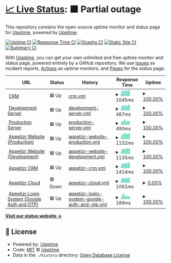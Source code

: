 # [📈 Live Status](https://status.crazi.solutions): <!--live status--> **🟧 Partial outage**

This repository contains the open-source uptime monitor and status page for [Upptime](https://upptime.js.org), powered by [Upptime](https://github.com/upptime/upptime).

[![Uptime CI](https://github.com/ArtemZhigarev/uptime/workflows/Uptime%20CI/badge.svg)](https://github.com/ArtemZhigarev/uptime/actions?query=workflow%3A%22Uptime+CI%22)
[![Response Time CI](https://github.com/ArtemZhigarev/uptime/workflows/Response%20Time%20CI/badge.svg)](https://github.com/ArtemZhigarev/uptime/actions?query=workflow%3A%22Response+Time+CI%22)
[![Graphs CI](https://github.com/ArtemZhigarev/uptime/workflows/Graphs%20CI/badge.svg)](https://github.com/ArtemZhigarev/uptime/actions?query=workflow%3A%22Graphs+CI%22)
[![Static Site CI](https://github.com/ArtemZhigarev/uptime/workflows/Static%20Site%20CI/badge.svg)](https://github.com/ArtemZhigarev/uptime/actions?query=workflow%3A%22Static+Site+CI%22)
[![Summary CI](https://github.com/ArtemZhigarev/uptime/workflows/Summary%20CI/badge.svg)](https://github.com/ArtemZhigarev/uptime/actions?query=workflow%3A%22Summary+CI%22)

With [Upptime](https://upptime.js.org), you can get your own unlimited and free uptime monitor and status page, powered entirely by a GitHub repository. We use [Issues](https://github.com/upptime/upptime/issues) as incident reports, [Actions](https://github.com/ArtemZhigarev/uptime/actions) as uptime monitors, and [Pages](https://status.crazi.solutions) for the status page.

<!--start: status pages-->
<!-- This summary is generated by Upptime (https://github.com/upptime/upptime) -->
<!-- Do not edit this manually, your changes will be overwritten -->
<!-- prettier-ignore -->
| URL | Status | History | Response Time | Uptime |
| --- | ------ | ------- | ------------- | ------ |
| <img alt="" src="https://favicons.githubusercontent.com/crm.crazisolutions.dev" height="13"> [CRM](https://crm.crazisolutions.dev) | 🟩 Up | [crm.yml](https://github.com/ArtemZhigarev/uptime/commits/HEAD/history/crm.yml) | <details><summary><img alt="Response time graph" src="./graphs/crm/response-time-week.png" height="20"> 1045ms</summary><br><a href="https://status.crazi.solutions/history/crm"><img alt="Response time 974" src="https://img.shields.io/endpoint?url=https%3A%2F%2Fraw.githubusercontent.com%2FArtemZhigarev%2Fuptime%2FHEAD%2Fapi%2Fcrm%2Fresponse-time.json"></a><br><a href="https://status.crazi.solutions/history/crm"><img alt="24-hour response time 1026" src="https://img.shields.io/endpoint?url=https%3A%2F%2Fraw.githubusercontent.com%2FArtemZhigarev%2Fuptime%2FHEAD%2Fapi%2Fcrm%2Fresponse-time-day.json"></a><br><a href="https://status.crazi.solutions/history/crm"><img alt="7-day response time 1045" src="https://img.shields.io/endpoint?url=https%3A%2F%2Fraw.githubusercontent.com%2FArtemZhigarev%2Fuptime%2FHEAD%2Fapi%2Fcrm%2Fresponse-time-week.json"></a><br><a href="https://status.crazi.solutions/history/crm"><img alt="30-day response time 1035" src="https://img.shields.io/endpoint?url=https%3A%2F%2Fraw.githubusercontent.com%2FArtemZhigarev%2Fuptime%2FHEAD%2Fapi%2Fcrm%2Fresponse-time-month.json"></a><br><a href="https://status.crazi.solutions/history/crm"><img alt="1-year response time 974" src="https://img.shields.io/endpoint?url=https%3A%2F%2Fraw.githubusercontent.com%2FArtemZhigarev%2Fuptime%2FHEAD%2Fapi%2Fcrm%2Fresponse-time-year.json"></a></details> | <details><summary><a href="https://status.crazi.solutions/history/crm">100.00%</a></summary><a href="https://status.crazi.solutions/history/crm"><img alt="All-time uptime 99.78%" src="https://img.shields.io/endpoint?url=https%3A%2F%2Fraw.githubusercontent.com%2FArtemZhigarev%2Fuptime%2FHEAD%2Fapi%2Fcrm%2Fuptime.json"></a><br><a href="https://status.crazi.solutions/history/crm"><img alt="24-hour uptime 100.00%" src="https://img.shields.io/endpoint?url=https%3A%2F%2Fraw.githubusercontent.com%2FArtemZhigarev%2Fuptime%2FHEAD%2Fapi%2Fcrm%2Fuptime-day.json"></a><br><a href="https://status.crazi.solutions/history/crm"><img alt="7-day uptime 100.00%" src="https://img.shields.io/endpoint?url=https%3A%2F%2Fraw.githubusercontent.com%2FArtemZhigarev%2Fuptime%2FHEAD%2Fapi%2Fcrm%2Fuptime-week.json"></a><br><a href="https://status.crazi.solutions/history/crm"><img alt="30-day uptime 100.00%" src="https://img.shields.io/endpoint?url=https%3A%2F%2Fraw.githubusercontent.com%2FArtemZhigarev%2Fuptime%2FHEAD%2Fapi%2Fcrm%2Fuptime-month.json"></a><br><a href="https://status.crazi.solutions/history/crm"><img alt="1-year uptime 99.78%" src="https://img.shields.io/endpoint?url=https%3A%2F%2Fraw.githubusercontent.com%2FArtemZhigarev%2Fuptime%2FHEAD%2Fapi%2Fcrm%2Fuptime-year.json"></a></details>
| <img alt="" src="https://favicons.githubusercontent.com/crazisolutions.dev" height="13"> [Development Server](https://crazisolutions.dev) | 🟩 Up | [development-server.yml](https://github.com/ArtemZhigarev/uptime/commits/HEAD/history/development-server.yml) | <details><summary><img alt="Response time graph" src="./graphs/development-server/response-time-week.png" height="20"> 487ms</summary><br><a href="https://status.crazi.solutions/history/development-server"><img alt="Response time 446" src="https://img.shields.io/endpoint?url=https%3A%2F%2Fraw.githubusercontent.com%2FArtemZhigarev%2Fuptime%2FHEAD%2Fapi%2Fdevelopment-server%2Fresponse-time.json"></a><br><a href="https://status.crazi.solutions/history/development-server"><img alt="24-hour response time 448" src="https://img.shields.io/endpoint?url=https%3A%2F%2Fraw.githubusercontent.com%2FArtemZhigarev%2Fuptime%2FHEAD%2Fapi%2Fdevelopment-server%2Fresponse-time-day.json"></a><br><a href="https://status.crazi.solutions/history/development-server"><img alt="7-day response time 487" src="https://img.shields.io/endpoint?url=https%3A%2F%2Fraw.githubusercontent.com%2FArtemZhigarev%2Fuptime%2FHEAD%2Fapi%2Fdevelopment-server%2Fresponse-time-week.json"></a><br><a href="https://status.crazi.solutions/history/development-server"><img alt="30-day response time 489" src="https://img.shields.io/endpoint?url=https%3A%2F%2Fraw.githubusercontent.com%2FArtemZhigarev%2Fuptime%2FHEAD%2Fapi%2Fdevelopment-server%2Fresponse-time-month.json"></a><br><a href="https://status.crazi.solutions/history/development-server"><img alt="1-year response time 446" src="https://img.shields.io/endpoint?url=https%3A%2F%2Fraw.githubusercontent.com%2FArtemZhigarev%2Fuptime%2FHEAD%2Fapi%2Fdevelopment-server%2Fresponse-time-year.json"></a></details> | <details><summary><a href="https://status.crazi.solutions/history/development-server">100.00%</a></summary><a href="https://status.crazi.solutions/history/development-server"><img alt="All-time uptime 99.98%" src="https://img.shields.io/endpoint?url=https%3A%2F%2Fraw.githubusercontent.com%2FArtemZhigarev%2Fuptime%2FHEAD%2Fapi%2Fdevelopment-server%2Fuptime.json"></a><br><a href="https://status.crazi.solutions/history/development-server"><img alt="24-hour uptime 100.00%" src="https://img.shields.io/endpoint?url=https%3A%2F%2Fraw.githubusercontent.com%2FArtemZhigarev%2Fuptime%2FHEAD%2Fapi%2Fdevelopment-server%2Fuptime-day.json"></a><br><a href="https://status.crazi.solutions/history/development-server"><img alt="7-day uptime 100.00%" src="https://img.shields.io/endpoint?url=https%3A%2F%2Fraw.githubusercontent.com%2FArtemZhigarev%2Fuptime%2FHEAD%2Fapi%2Fdevelopment-server%2Fuptime-week.json"></a><br><a href="https://status.crazi.solutions/history/development-server"><img alt="30-day uptime 100.00%" src="https://img.shields.io/endpoint?url=https%3A%2F%2Fraw.githubusercontent.com%2FArtemZhigarev%2Fuptime%2FHEAD%2Fapi%2Fdevelopment-server%2Fuptime-month.json"></a><br><a href="https://status.crazi.solutions/history/development-server"><img alt="1-year uptime 99.98%" src="https://img.shields.io/endpoint?url=https%3A%2F%2Fraw.githubusercontent.com%2FArtemZhigarev%2Fuptime%2FHEAD%2Fapi%2Fdevelopment-server%2Fuptime-year.json"></a></details>
| <img alt="" src="https://favicons.githubusercontent.com/crazisolutions.live" height="13"> [Production Server](https://crazisolutions.live) | 🟩 Up | [production-server.yml](https://github.com/ArtemZhigarev/uptime/commits/HEAD/history/production-server.yml) | <details><summary><img alt="Response time graph" src="./graphs/production-server/response-time-week.png" height="20"> 490ms</summary><br><a href="https://status.crazi.solutions/history/production-server"><img alt="Response time 428" src="https://img.shields.io/endpoint?url=https%3A%2F%2Fraw.githubusercontent.com%2FArtemZhigarev%2Fuptime%2FHEAD%2Fapi%2Fproduction-server%2Fresponse-time.json"></a><br><a href="https://status.crazi.solutions/history/production-server"><img alt="24-hour response time 434" src="https://img.shields.io/endpoint?url=https%3A%2F%2Fraw.githubusercontent.com%2FArtemZhigarev%2Fuptime%2FHEAD%2Fapi%2Fproduction-server%2Fresponse-time-day.json"></a><br><a href="https://status.crazi.solutions/history/production-server"><img alt="7-day response time 490" src="https://img.shields.io/endpoint?url=https%3A%2F%2Fraw.githubusercontent.com%2FArtemZhigarev%2Fuptime%2FHEAD%2Fapi%2Fproduction-server%2Fresponse-time-week.json"></a><br><a href="https://status.crazi.solutions/history/production-server"><img alt="30-day response time 483" src="https://img.shields.io/endpoint?url=https%3A%2F%2Fraw.githubusercontent.com%2FArtemZhigarev%2Fuptime%2FHEAD%2Fapi%2Fproduction-server%2Fresponse-time-month.json"></a><br><a href="https://status.crazi.solutions/history/production-server"><img alt="1-year response time 428" src="https://img.shields.io/endpoint?url=https%3A%2F%2Fraw.githubusercontent.com%2FArtemZhigarev%2Fuptime%2FHEAD%2Fapi%2Fproduction-server%2Fresponse-time-year.json"></a></details> | <details><summary><a href="https://status.crazi.solutions/history/production-server">100.00%</a></summary><a href="https://status.crazi.solutions/history/production-server"><img alt="All-time uptime 98.90%" src="https://img.shields.io/endpoint?url=https%3A%2F%2Fraw.githubusercontent.com%2FArtemZhigarev%2Fuptime%2FHEAD%2Fapi%2Fproduction-server%2Fuptime.json"></a><br><a href="https://status.crazi.solutions/history/production-server"><img alt="24-hour uptime 100.00%" src="https://img.shields.io/endpoint?url=https%3A%2F%2Fraw.githubusercontent.com%2FArtemZhigarev%2Fuptime%2FHEAD%2Fapi%2Fproduction-server%2Fuptime-day.json"></a><br><a href="https://status.crazi.solutions/history/production-server"><img alt="7-day uptime 100.00%" src="https://img.shields.io/endpoint?url=https%3A%2F%2Fraw.githubusercontent.com%2FArtemZhigarev%2Fuptime%2FHEAD%2Fapi%2Fproduction-server%2Fuptime-week.json"></a><br><a href="https://status.crazi.solutions/history/production-server"><img alt="30-day uptime 88.17%" src="https://img.shields.io/endpoint?url=https%3A%2F%2Fraw.githubusercontent.com%2FArtemZhigarev%2Fuptime%2FHEAD%2Fapi%2Fproduction-server%2Fuptime-month.json"></a><br><a href="https://status.crazi.solutions/history/production-server"><img alt="1-year uptime 98.90%" src="https://img.shields.io/endpoint?url=https%3A%2F%2Fraw.githubusercontent.com%2FArtemZhigarev%2Fuptime%2FHEAD%2Fapi%2Fproduction-server%2Fuptime-year.json"></a></details>
| <img alt="" src="https://favicons.githubusercontent.com/appetizr.fr" height="13"> [Appetizr Website (Production)](https://appetizr.fr) | 🟩 Up | [appetizr-website-production.yml](https://github.com/ArtemZhigarev/uptime/commits/HEAD/history/appetizr-website-production.yml) | <details><summary><img alt="Response time graph" src="./graphs/appetizr-website-production/response-time-week.png" height="20"> 1152ms</summary><br><a href="https://status.crazi.solutions/history/appetizr-website-production"><img alt="Response time 1152" src="https://img.shields.io/endpoint?url=https%3A%2F%2Fraw.githubusercontent.com%2FArtemZhigarev%2Fuptime%2FHEAD%2Fapi%2Fappetizr-website-production%2Fresponse-time.json"></a><br><a href="https://status.crazi.solutions/history/appetizr-website-production"><img alt="24-hour response time 1049" src="https://img.shields.io/endpoint?url=https%3A%2F%2Fraw.githubusercontent.com%2FArtemZhigarev%2Fuptime%2FHEAD%2Fapi%2Fappetizr-website-production%2Fresponse-time-day.json"></a><br><a href="https://status.crazi.solutions/history/appetizr-website-production"><img alt="7-day response time 1152" src="https://img.shields.io/endpoint?url=https%3A%2F%2Fraw.githubusercontent.com%2FArtemZhigarev%2Fuptime%2FHEAD%2Fapi%2Fappetizr-website-production%2Fresponse-time-week.json"></a><br><a href="https://status.crazi.solutions/history/appetizr-website-production"><img alt="30-day response time 1147" src="https://img.shields.io/endpoint?url=https%3A%2F%2Fraw.githubusercontent.com%2FArtemZhigarev%2Fuptime%2FHEAD%2Fapi%2Fappetizr-website-production%2Fresponse-time-month.json"></a><br><a href="https://status.crazi.solutions/history/appetizr-website-production"><img alt="1-year response time 1152" src="https://img.shields.io/endpoint?url=https%3A%2F%2Fraw.githubusercontent.com%2FArtemZhigarev%2Fuptime%2FHEAD%2Fapi%2Fappetizr-website-production%2Fresponse-time-year.json"></a></details> | <details><summary><a href="https://status.crazi.solutions/history/appetizr-website-production">100.00%</a></summary><a href="https://status.crazi.solutions/history/appetizr-website-production"><img alt="All-time uptime 98.66%" src="https://img.shields.io/endpoint?url=https%3A%2F%2Fraw.githubusercontent.com%2FArtemZhigarev%2Fuptime%2FHEAD%2Fapi%2Fappetizr-website-production%2Fuptime.json"></a><br><a href="https://status.crazi.solutions/history/appetizr-website-production"><img alt="24-hour uptime 100.00%" src="https://img.shields.io/endpoint?url=https%3A%2F%2Fraw.githubusercontent.com%2FArtemZhigarev%2Fuptime%2FHEAD%2Fapi%2Fappetizr-website-production%2Fuptime-day.json"></a><br><a href="https://status.crazi.solutions/history/appetizr-website-production"><img alt="7-day uptime 100.00%" src="https://img.shields.io/endpoint?url=https%3A%2F%2Fraw.githubusercontent.com%2FArtemZhigarev%2Fuptime%2FHEAD%2Fapi%2Fappetizr-website-production%2Fuptime-week.json"></a><br><a href="https://status.crazi.solutions/history/appetizr-website-production"><img alt="30-day uptime 97.89%" src="https://img.shields.io/endpoint?url=https%3A%2F%2Fraw.githubusercontent.com%2FArtemZhigarev%2Fuptime%2FHEAD%2Fapi%2Fappetizr-website-production%2Fuptime-month.json"></a><br><a href="https://status.crazi.solutions/history/appetizr-website-production"><img alt="1-year uptime 98.66%" src="https://img.shields.io/endpoint?url=https%3A%2F%2Fraw.githubusercontent.com%2FArtemZhigarev%2Fuptime%2FHEAD%2Fapi%2Fappetizr-website-production%2Fuptime-year.json"></a></details>
| <img alt="" src="https://favicons.githubusercontent.com/dev.appetizr.fr" height="13"> [Appetizr Website (Development)](https://dev.appetizr.fr) | 🟩 Up | [appetizr-website-development.yml](https://github.com/ArtemZhigarev/uptime/commits/HEAD/history/appetizr-website-development.yml) | <details><summary><img alt="Response time graph" src="./graphs/appetizr-website-development/response-time-week.png" height="20"> 1135ms</summary><br><a href="https://status.crazi.solutions/history/appetizr-website-development"><img alt="Response time 1081" src="https://img.shields.io/endpoint?url=https%3A%2F%2Fraw.githubusercontent.com%2FArtemZhigarev%2Fuptime%2FHEAD%2Fapi%2Fappetizr-website-development%2Fresponse-time.json"></a><br><a href="https://status.crazi.solutions/history/appetizr-website-development"><img alt="24-hour response time 1060" src="https://img.shields.io/endpoint?url=https%3A%2F%2Fraw.githubusercontent.com%2FArtemZhigarev%2Fuptime%2FHEAD%2Fapi%2Fappetizr-website-development%2Fresponse-time-day.json"></a><br><a href="https://status.crazi.solutions/history/appetizr-website-development"><img alt="7-day response time 1135" src="https://img.shields.io/endpoint?url=https%3A%2F%2Fraw.githubusercontent.com%2FArtemZhigarev%2Fuptime%2FHEAD%2Fapi%2Fappetizr-website-development%2Fresponse-time-week.json"></a><br><a href="https://status.crazi.solutions/history/appetizr-website-development"><img alt="30-day response time 1189" src="https://img.shields.io/endpoint?url=https%3A%2F%2Fraw.githubusercontent.com%2FArtemZhigarev%2Fuptime%2FHEAD%2Fapi%2Fappetizr-website-development%2Fresponse-time-month.json"></a><br><a href="https://status.crazi.solutions/history/appetizr-website-development"><img alt="1-year response time 1081" src="https://img.shields.io/endpoint?url=https%3A%2F%2Fraw.githubusercontent.com%2FArtemZhigarev%2Fuptime%2FHEAD%2Fapi%2Fappetizr-website-development%2Fresponse-time-year.json"></a></details> | <details><summary><a href="https://status.crazi.solutions/history/appetizr-website-development">100.00%</a></summary><a href="https://status.crazi.solutions/history/appetizr-website-development"><img alt="All-time uptime 99.29%" src="https://img.shields.io/endpoint?url=https%3A%2F%2Fraw.githubusercontent.com%2FArtemZhigarev%2Fuptime%2FHEAD%2Fapi%2Fappetizr-website-development%2Fuptime.json"></a><br><a href="https://status.crazi.solutions/history/appetizr-website-development"><img alt="24-hour uptime 100.00%" src="https://img.shields.io/endpoint?url=https%3A%2F%2Fraw.githubusercontent.com%2FArtemZhigarev%2Fuptime%2FHEAD%2Fapi%2Fappetizr-website-development%2Fuptime-day.json"></a><br><a href="https://status.crazi.solutions/history/appetizr-website-development"><img alt="7-day uptime 100.00%" src="https://img.shields.io/endpoint?url=https%3A%2F%2Fraw.githubusercontent.com%2FArtemZhigarev%2Fuptime%2FHEAD%2Fapi%2Fappetizr-website-development%2Fuptime-week.json"></a><br><a href="https://status.crazi.solutions/history/appetizr-website-development"><img alt="30-day uptime 100.00%" src="https://img.shields.io/endpoint?url=https%3A%2F%2Fraw.githubusercontent.com%2FArtemZhigarev%2Fuptime%2FHEAD%2Fapi%2Fappetizr-website-development%2Fuptime-month.json"></a><br><a href="https://status.crazi.solutions/history/appetizr-website-development"><img alt="1-year uptime 99.29%" src="https://img.shields.io/endpoint?url=https%3A%2F%2Fraw.githubusercontent.com%2FArtemZhigarev%2Fuptime%2FHEAD%2Fapi%2Fappetizr-website-development%2Fuptime-year.json"></a></details>
| <img alt="" src="https://favicons.githubusercontent.com/crm.appetizr.fr" height="13"> [Appetizr CRM](https://crm.appetizr.fr) | 🟩 Up | [appetizr-crm.yml](https://github.com/ArtemZhigarev/uptime/commits/HEAD/history/appetizr-crm.yml) | <details><summary><img alt="Response time graph" src="./graphs/appetizr-crm/response-time-week.png" height="20"> 1414ms</summary><br><a href="https://status.crazi.solutions/history/appetizr-crm"><img alt="Response time 742" src="https://img.shields.io/endpoint?url=https%3A%2F%2Fraw.githubusercontent.com%2FArtemZhigarev%2Fuptime%2FHEAD%2Fapi%2Fappetizr-crm%2Fresponse-time.json"></a><br><a href="https://status.crazi.solutions/history/appetizr-crm"><img alt="24-hour response time 1424" src="https://img.shields.io/endpoint?url=https%3A%2F%2Fraw.githubusercontent.com%2FArtemZhigarev%2Fuptime%2FHEAD%2Fapi%2Fappetizr-crm%2Fresponse-time-day.json"></a><br><a href="https://status.crazi.solutions/history/appetizr-crm"><img alt="7-day response time 1414" src="https://img.shields.io/endpoint?url=https%3A%2F%2Fraw.githubusercontent.com%2FArtemZhigarev%2Fuptime%2FHEAD%2Fapi%2Fappetizr-crm%2Fresponse-time-week.json"></a><br><a href="https://status.crazi.solutions/history/appetizr-crm"><img alt="30-day response time 1442" src="https://img.shields.io/endpoint?url=https%3A%2F%2Fraw.githubusercontent.com%2FArtemZhigarev%2Fuptime%2FHEAD%2Fapi%2Fappetizr-crm%2Fresponse-time-month.json"></a><br><a href="https://status.crazi.solutions/history/appetizr-crm"><img alt="1-year response time 742" src="https://img.shields.io/endpoint?url=https%3A%2F%2Fraw.githubusercontent.com%2FArtemZhigarev%2Fuptime%2FHEAD%2Fapi%2Fappetizr-crm%2Fresponse-time-year.json"></a></details> | <details><summary><a href="https://status.crazi.solutions/history/appetizr-crm">100.00%</a></summary><a href="https://status.crazi.solutions/history/appetizr-crm"><img alt="All-time uptime 95.40%" src="https://img.shields.io/endpoint?url=https%3A%2F%2Fraw.githubusercontent.com%2FArtemZhigarev%2Fuptime%2FHEAD%2Fapi%2Fappetizr-crm%2Fuptime.json"></a><br><a href="https://status.crazi.solutions/history/appetizr-crm"><img alt="24-hour uptime 100.00%" src="https://img.shields.io/endpoint?url=https%3A%2F%2Fraw.githubusercontent.com%2FArtemZhigarev%2Fuptime%2FHEAD%2Fapi%2Fappetizr-crm%2Fuptime-day.json"></a><br><a href="https://status.crazi.solutions/history/appetizr-crm"><img alt="7-day uptime 100.00%" src="https://img.shields.io/endpoint?url=https%3A%2F%2Fraw.githubusercontent.com%2FArtemZhigarev%2Fuptime%2FHEAD%2Fapi%2Fappetizr-crm%2Fuptime-week.json"></a><br><a href="https://status.crazi.solutions/history/appetizr-crm"><img alt="30-day uptime 100.00%" src="https://img.shields.io/endpoint?url=https%3A%2F%2Fraw.githubusercontent.com%2FArtemZhigarev%2Fuptime%2FHEAD%2Fapi%2Fappetizr-crm%2Fuptime-month.json"></a><br><a href="https://status.crazi.solutions/history/appetizr-crm"><img alt="1-year uptime 95.40%" src="https://img.shields.io/endpoint?url=https%3A%2F%2Fraw.githubusercontent.com%2FArtemZhigarev%2Fuptime%2FHEAD%2Fapi%2Fappetizr-crm%2Fuptime-year.json"></a></details>
| <img alt="" src="https://favicons.githubusercontent.com/cloud.appetizr.fr" height="13"> [Appetizr Cloud](https://cloud.appetizr.fr) | 🟥 Down | [appetizr-cloud.yml](https://github.com/ArtemZhigarev/uptime/commits/HEAD/history/appetizr-cloud.yml) | <details><summary><img alt="Response time graph" src="./graphs/appetizr-cloud/response-time-week.png" height="20"> 1061ms</summary><br><a href="https://status.crazi.solutions/history/appetizr-cloud"><img alt="Response time 1274" src="https://img.shields.io/endpoint?url=https%3A%2F%2Fraw.githubusercontent.com%2FArtemZhigarev%2Fuptime%2FHEAD%2Fapi%2Fappetizr-cloud%2Fresponse-time.json"></a><br><a href="https://status.crazi.solutions/history/appetizr-cloud"><img alt="24-hour response time 1026" src="https://img.shields.io/endpoint?url=https%3A%2F%2Fraw.githubusercontent.com%2FArtemZhigarev%2Fuptime%2FHEAD%2Fapi%2Fappetizr-cloud%2Fresponse-time-day.json"></a><br><a href="https://status.crazi.solutions/history/appetizr-cloud"><img alt="7-day response time 1061" src="https://img.shields.io/endpoint?url=https%3A%2F%2Fraw.githubusercontent.com%2FArtemZhigarev%2Fuptime%2FHEAD%2Fapi%2Fappetizr-cloud%2Fresponse-time-week.json"></a><br><a href="https://status.crazi.solutions/history/appetizr-cloud"><img alt="30-day response time 1082" src="https://img.shields.io/endpoint?url=https%3A%2F%2Fraw.githubusercontent.com%2FArtemZhigarev%2Fuptime%2FHEAD%2Fapi%2Fappetizr-cloud%2Fresponse-time-month.json"></a><br><a href="https://status.crazi.solutions/history/appetizr-cloud"><img alt="1-year response time 1274" src="https://img.shields.io/endpoint?url=https%3A%2F%2Fraw.githubusercontent.com%2FArtemZhigarev%2Fuptime%2FHEAD%2Fapi%2Fappetizr-cloud%2Fresponse-time-year.json"></a></details> | <details><summary><a href="https://status.crazi.solutions/history/appetizr-cloud">0.00%</a></summary><a href="https://status.crazi.solutions/history/appetizr-cloud"><img alt="All-time uptime 41.42%" src="https://img.shields.io/endpoint?url=https%3A%2F%2Fraw.githubusercontent.com%2FArtemZhigarev%2Fuptime%2FHEAD%2Fapi%2Fappetizr-cloud%2Fuptime.json"></a><br><a href="https://status.crazi.solutions/history/appetizr-cloud"><img alt="24-hour uptime 0.00%" src="https://img.shields.io/endpoint?url=https%3A%2F%2Fraw.githubusercontent.com%2FArtemZhigarev%2Fuptime%2FHEAD%2Fapi%2Fappetizr-cloud%2Fuptime-day.json"></a><br><a href="https://status.crazi.solutions/history/appetizr-cloud"><img alt="7-day uptime 0.00%" src="https://img.shields.io/endpoint?url=https%3A%2F%2Fraw.githubusercontent.com%2FArtemZhigarev%2Fuptime%2FHEAD%2Fapi%2Fappetizr-cloud%2Fuptime-week.json"></a><br><a href="https://status.crazi.solutions/history/appetizr-cloud"><img alt="30-day uptime 1.38%" src="https://img.shields.io/endpoint?url=https%3A%2F%2Fraw.githubusercontent.com%2FArtemZhigarev%2Fuptime%2FHEAD%2Fapi%2Fappetizr-cloud%2Fuptime-month.json"></a><br><a href="https://status.crazi.solutions/history/appetizr-cloud"><img alt="1-year uptime 41.42%" src="https://img.shields.io/endpoint?url=https%3A%2F%2Fraw.githubusercontent.com%2FArtemZhigarev%2Fuptime%2FHEAD%2Fapi%2Fappetizr-cloud%2Fuptime-year.json"></a></details>
| <img alt="" src="https://favicons.githubusercontent.com/google.com" height="13"> [Appetizr Login System (Google Auth and OTP)](https://google.com) | 🟩 Up | [appetizr-login-system-google-auth-and-otp.yml](https://github.com/ArtemZhigarev/uptime/commits/HEAD/history/appetizr-login-system-google-auth-and-otp.yml) | <details><summary><img alt="Response time graph" src="./graphs/appetizr-login-system-google-auth-and-otp/response-time-week.png" height="20"> 189ms</summary><br><a href="https://status.crazi.solutions/history/appetizr-login-system-google-auth-and-otp"><img alt="Response time 200" src="https://img.shields.io/endpoint?url=https%3A%2F%2Fraw.githubusercontent.com%2FArtemZhigarev%2Fuptime%2FHEAD%2Fapi%2Fappetizr-login-system-google-auth-and-otp%2Fresponse-time.json"></a><br><a href="https://status.crazi.solutions/history/appetizr-login-system-google-auth-and-otp"><img alt="24-hour response time 132" src="https://img.shields.io/endpoint?url=https%3A%2F%2Fraw.githubusercontent.com%2FArtemZhigarev%2Fuptime%2FHEAD%2Fapi%2Fappetizr-login-system-google-auth-and-otp%2Fresponse-time-day.json"></a><br><a href="https://status.crazi.solutions/history/appetizr-login-system-google-auth-and-otp"><img alt="7-day response time 189" src="https://img.shields.io/endpoint?url=https%3A%2F%2Fraw.githubusercontent.com%2FArtemZhigarev%2Fuptime%2FHEAD%2Fapi%2Fappetizr-login-system-google-auth-and-otp%2Fresponse-time-week.json"></a><br><a href="https://status.crazi.solutions/history/appetizr-login-system-google-auth-and-otp"><img alt="30-day response time 165" src="https://img.shields.io/endpoint?url=https%3A%2F%2Fraw.githubusercontent.com%2FArtemZhigarev%2Fuptime%2FHEAD%2Fapi%2Fappetizr-login-system-google-auth-and-otp%2Fresponse-time-month.json"></a><br><a href="https://status.crazi.solutions/history/appetizr-login-system-google-auth-and-otp"><img alt="1-year response time 200" src="https://img.shields.io/endpoint?url=https%3A%2F%2Fraw.githubusercontent.com%2FArtemZhigarev%2Fuptime%2FHEAD%2Fapi%2Fappetizr-login-system-google-auth-and-otp%2Fresponse-time-year.json"></a></details> | <details><summary><a href="https://status.crazi.solutions/history/appetizr-login-system-google-auth-and-otp">100.00%</a></summary><a href="https://status.crazi.solutions/history/appetizr-login-system-google-auth-and-otp"><img alt="All-time uptime 100.00%" src="https://img.shields.io/endpoint?url=https%3A%2F%2Fraw.githubusercontent.com%2FArtemZhigarev%2Fuptime%2FHEAD%2Fapi%2Fappetizr-login-system-google-auth-and-otp%2Fuptime.json"></a><br><a href="https://status.crazi.solutions/history/appetizr-login-system-google-auth-and-otp"><img alt="24-hour uptime 100.00%" src="https://img.shields.io/endpoint?url=https%3A%2F%2Fraw.githubusercontent.com%2FArtemZhigarev%2Fuptime%2FHEAD%2Fapi%2Fappetizr-login-system-google-auth-and-otp%2Fuptime-day.json"></a><br><a href="https://status.crazi.solutions/history/appetizr-login-system-google-auth-and-otp"><img alt="7-day uptime 100.00%" src="https://img.shields.io/endpoint?url=https%3A%2F%2Fraw.githubusercontent.com%2FArtemZhigarev%2Fuptime%2FHEAD%2Fapi%2Fappetizr-login-system-google-auth-and-otp%2Fuptime-week.json"></a><br><a href="https://status.crazi.solutions/history/appetizr-login-system-google-auth-and-otp"><img alt="30-day uptime 100.00%" src="https://img.shields.io/endpoint?url=https%3A%2F%2Fraw.githubusercontent.com%2FArtemZhigarev%2Fuptime%2FHEAD%2Fapi%2Fappetizr-login-system-google-auth-and-otp%2Fuptime-month.json"></a><br><a href="https://status.crazi.solutions/history/appetizr-login-system-google-auth-and-otp"><img alt="1-year uptime 100.00%" src="https://img.shields.io/endpoint?url=https%3A%2F%2Fraw.githubusercontent.com%2FArtemZhigarev%2Fuptime%2FHEAD%2Fapi%2Fappetizr-login-system-google-auth-and-otp%2Fuptime-year.json"></a></details>

<!--end: status pages-->

[**Visit our status website →**](https://status.crazi.solutions)

## 📄 License

- Powered by: [Upptime](https://github.com/upptime/upptime)
- Code: [MIT](./LICENSE) © [Upptime](https://upptime.js.org)
- Data in the `./history` directory: [Open Database License](https://opendatacommons.org/licenses/odbl/1-0/)
